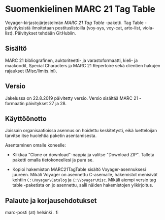 # Suomenkielinen MARC 21 Tag Table

Voyager-kirjastojärjestelmän *MARC 21 Tag Table* -paketti. Tag Table -päivityksistä ilmoitetaan postituslistoilla (voy-sys, voy-cat, arto-list, viola-list). Päivitykset tehdään GitHubiin.

## Sisältö

MARC 21 bibliografinen, auktoriteetti- ja varastoformaatti, kieli- ja maakoodit, Special Characters ja MARC 21 Repertoire sekä clientien hakujen rajaukset (Misc/limits.ini).

## Versio

Jakelussa on 22.8.2019 päivitetty versio. Versio sisältää MARC 21 -formaatin päivitykset 27 ja 28. 

## Käyttöönotto

Joissain organisaatioissa asennus on hoidettu keskitetysti, eikä luetteloijan tarvitse itse huolehtia paketin asentamisesta.

Asentaminen omalle koneelle:

- Klikkaa "Clone or download"-nappia ja valitse "Download ZIP". Talleta paketti omalla tietokoneellesi ja pura se.

- Kopioi hakemiston MARC21TagTable sisältö Voyager-asennuksesi juureen. Mikäli Voyager on asennettu C-asemalle, hakemistot menisivät kohtiin `C:\Voyager\Catalog` ja `C:\Voyager\Misc`. Mikäli aiempi versio tag table -paketista on jo asennettu, salli näiden hakemistojen ylikirjoitus.

## Palaute ja korjausehdotukset

marc-posti (at) helsinki . fi

